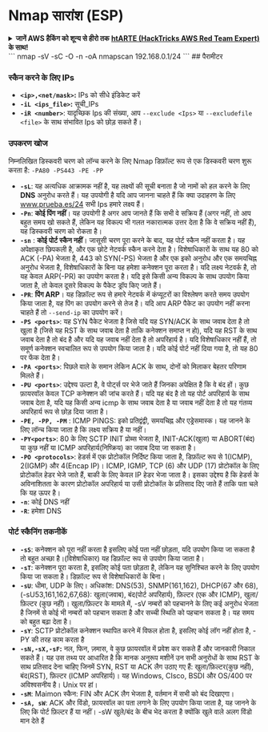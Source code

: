 # Nmap सारांश (ESP)

<details>

<summary><strong>जानें AWS हैकिंग को शून्य से हीरो तक</strong> <a href="https://training.hacktricks.xyz/courses/arte"><strong>htARTE (HackTricks AWS Red Team Expert)</strong></a><strong> के साथ!</strong></summary>

HackTricks का समर्थन करने के अन्य तरीके:

* अगर आप अपनी **कंपनी का विज्ञापन HackTricks में देखना चाहते हैं** या **HackTricks को PDF में डाउनलोड करना चाहते हैं** तो [**सब्सक्रिप्शन प्लान्स**](https://github.com/sponsors/carlospolop) देखें!
* [**आधिकारिक PEASS & HackTricks स्वैग**](https://peass.creator-spring.com) प्राप्त करें
* हमारे विशेष [**NFTs**](https://opensea.io/collection/the-peass-family) कलेक्शन, [**The PEASS Family**](https://opensea.io/collection/the-peass-family) खोजें
* **शामिल हों** 💬 [**डिस्कॉर्ड समूह**](https://discord.gg/hRep4RUj7f) या [**टेलीग्राम समूह**](https://t.me/peass) या हमें **ट्विटर** 🐦 [**@hacktricks_live**](https://twitter.com/hacktricks_live)** पर फॉलो** करें।
* **अपने हैकिंग ट्रिक्स साझा करें, HackTricks** और [**HackTricks Cloud**](https://github.com/carlospolop/hacktricks-cloud) github repos में PRs सबमिट करके।

</details>
```
nmap -sV -sC -O -n -oA nmapscan 192.168.0.1/24
```
## पैरामीटर

### स्कैन करने के लिए IPs

* **`<ip>,<net/mask>`:** IPs को सीधे इंडिकेट करें
* **`-iL <ips_file>`:** सूची_IPs
* **`-iR <number>`**: यादृच्छिक Ips की संख्या, आप `--exclude <Ips>` या `--excludefile <file>` के साथ संभावित Ips को छोड़ सकते हैं।

### उपकरण खोज

निम्नलिखित डिस्कवरी चरण को लॉन्च करने के लिए Nmap डिफ़ॉल्ट रूप से एक डिस्कवरी चरण शुरू करता है: `-PA80 -PS443 -PE -PP`

* **`-sL`**: यह अत्यधिक आक्रामक नहीं है, यह लक्ष्यों की सूची बनाता है जो नामों को हल करने के लिए **DNS** अनुरोध करते हैं। यह उपयोगी है यदि आप जानना चाहते हैं कि क्या उदाहरण के लिए www.prueba.es/24 सभी Ips हमारे लक्ष्य हैं।
* **`-Pn`**: **कोई पिंग नहीं**। यह उपयोगी है अगर आप जानते हैं कि सभी वे सक्रिय हैं (अगर नहीं, तो आप बहुत समय खो सकते हैं, लेकिन यह विकल्प भी गलत नकारात्मक उत्तर देता है कि वे सक्रिय नहीं हैं), यह डिस्कवरी चरण को रोकता है।
* **`-sn`** : **कोई पोर्ट स्कैन नहीं**। जासूसी चरण पूरा करने के बाद, यह पोर्ट स्कैन नहीं करता है। यह अपेक्षाकृत छिपकली है, और एक छोटे नेटवर्क स्कैन करने देता है। विशेषाधिकारों के साथ यह 80 को ACK (-PA) भेजता है, 443 को SYN(-PS) भेजता है और एक इको अनुरोध और एक समयचिह्न अनुरोध भेजता है, विशेषाधिकारों के बिना यह हमेशा कनेक्शन पूरा करता है। यदि लक्ष्य नेटवर्क है, तो यह केवल ARP(-PR) का उपयोग करता है। यदि इसे किसी अन्य विकल्प के साथ उपयोग किया जाता है, तो केवल दूसरे विकल्प के पैकेट ड्रॉप किए जाते हैं।
* **`-PR`**: **पिंग ARP**। यह डिफ़ॉल्ट रूप से हमारे नेटवर्क में कंप्यूटरों का विश्लेषण करते समय उपयोग किया जाता है, यह पिंग का उपयोग करने से तेज है। यदि आप ARP पैकेट का उपयोग नहीं करना चाहते हैं तो `--send-ip` का उपयोग करें।
* **`-PS <ports>`**: यह SYN पैकेट भेजता है जिसे यदि यह SYN/ACK के साथ जवाब देता है तो खुला है (जिसे यह RST के साथ जवाब देता है ताकि कनेक्शन समाप्त न हो), यदि यह RST के साथ जवाब देता है तो बंद है और यदि यह जवाब नहीं देता है तो अपरिहार्य है। यदि विशेषाधिकार नहीं हैं, तो समूर्ण कनेक्शन स्वचालित रूप से उपयोग किया जाता है। यदि कोई पोर्ट नहीं दिया गया है, तो यह 80 पर फेंक देता है।
* **`-PA <ports>`**: पिछले वाले के समान लेकिन ACK के साथ, दोनों को मिलाकर बेहतर परिणाम मिलते हैं।
* **`-PU <ports>`**: उद्देश्य उल्टा है, वे पोर्ट्स पर भेजे जाते हैं जिनका अपेक्षित है कि वे बंद हों। कुछ फ़ायरवॉल केवल TCP कनेक्शन की जांच करते हैं। यदि यह बंद है तो यह पोर्ट अपरिहार्य के साथ जवाब देता है, यदि यह किसी अन्य icmp के साथ जवाब देता है या जवाब नहीं देता है तो यह गंतव्य अपरिहार्य रूप से छोड़ दिया जाता है।
* **`-PE, -PP, -PM`** : ICMP PINGS: इको प्रतिद्वंद्वी, समयचिह्न और एड्रेसमास्क। यह जानने के लिए लॉन्च किया जाता है कि लक्ष्य सक्रिय है या नहीं।
* **`-PY<ports>`**: 80 के लिए SCTP INIT प्रोब्स भेजता है, INIT-ACK(खुला) या ABORT(बंद) या कुछ नहीं या ICMP अपरिहार्य(निष्क्रिय) का जवाब दिया जा सकता है।
* **`-PO <protocols>`**: हेडर्स में एक प्रोटोकॉल निर्दिष्ट किया जाता है, डिफ़ॉल्ट रूप से 1(ICMP), 2(IGMP) और 4(Encap IP)। ICMP, IGMP, TCP (6) और UDP (17) प्रोटोकॉल के लिए प्रोटोकॉल हेडर भेजे जाते हैं, बाकी के लिए केवल IP हेडर भेजा जाता है। इसका उद्देश्य है कि हेडर्स के अविनाशितता के कारण प्रोटोकॉल अपरिहार्य या उसी प्रोटोकॉल के प्रतिसाद दिए जाते हैं ताकि पता चले कि यह ऊपर है।
* **`-n`**: कोई DNS नहीं
* **`-R`**: हमेशा DNS

### पोर्ट स्कैनिंग तकनीकें

* **`-sS`**: कनेक्शन को पूरा नहीं करता है इसलिए कोई पता नहीं छोड़ता, यदि उपयोग किया जा सकता है तो बहुत अच्छा है।(विशेषाधिकार) यह डिफ़ॉल्ट रूप से उपयोग किया जाता है।
* **`-sT`**: कनेक्शन पूरा करता है, इसलिए कोई पता छोड़ता है, लेकिन यह सुनिश्चित करने के लिए उपयोग किया जा सकता है। डिफ़ॉल्ट रूप से विशेषाधिकारों के बिना।
* **`-sU`**: धीमा, UDP के लिए। अधिकांश: DNS(53), SNMP(161,162), DHCP(67 और 68), (-sU53,161,162,67,68): खुला(जवाब), बंद(पोर्ट अपरिहार्य), फ़िल्टर (एक और ICMP), खुला/फ़िल्टर (कुछ नहीं)। खुला/फ़िल्टर के मामले में, -sV नम्बरों को पहचानने के लिए कई अनुरोध भेजता है जिनमें से कोई भी नम्बरों को पहचान सकता है और सच्ची स्थिति को पहचान सकता है। यह समय को बहुत बढ़ा देता है।
* **`-sY`**: SCTP प्रोटोकॉल कनेक्शन स्थापित करने में विफल होता है, इसलिए कोई लॉग नहीं होता है, -PY की तरह काम करता है
* **`-sN,-sX,-sF`:** नल, फिन, ज़मास, वे कुछ फ़ायरवॉल में प्रवेश कर सकते हैं और जानकारी निकाल सकते हैं। यह उस तथ्य पर आधारित है कि मानक अनुरूप मशीनें उन सभी अनुरोधों के साथ RST के साथ प्रतिसाद देना चाहिए जिनमें SYN, RST या ACK लैग उठाए गए हैं: खुला/फ़िल्टर(कुछ नहीं), बंद(RST), फ़िल्टर (ICMP अपरिहार्य)। यह Windows, CIsco, BSDI और OS/400 पर अविश्वसनीय है। Unix पर हां।
* **`-sM`**: Maimon स्कैन: FIN और ACK लैग भेजता है, वर्तमान में सभी को बंद दिखाएगा।
* **`-sA, sW`**: ACK और विंडो, फ़ायरवॉल का पता लगाने के लिए उपयोग किया जाता है, यह जानने के लिए कि पोर्ट फ़िल्टर हैं या नहीं। -sW खुले/बंद के बीच भेद करता है क्योंकि खुले वाले अलग विंडो मान देते हैं

